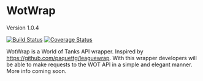 WotWrap
==========

Version 1.0.4

[![Build Status](https://travis-ci.org/victor-lyan/wotwrap.svg?branch=master)](https://travis-ci.org/victor-lyan/wotwrap)
[![Coverage Status](https://coveralls.io/repos/github/victor-lyan/wotwrap/badge.svg?branch=master)](https://coveralls.io/github/victor-lyan/wotwrap?branch=master)

WotWrap is a World of Tanks API wrapper. Inspired by https://github.com/paquettg/leaguewrap. With this wrapper developers will be able to make requests to the WOT API in a simple and elegant manner.
More info coming soon.